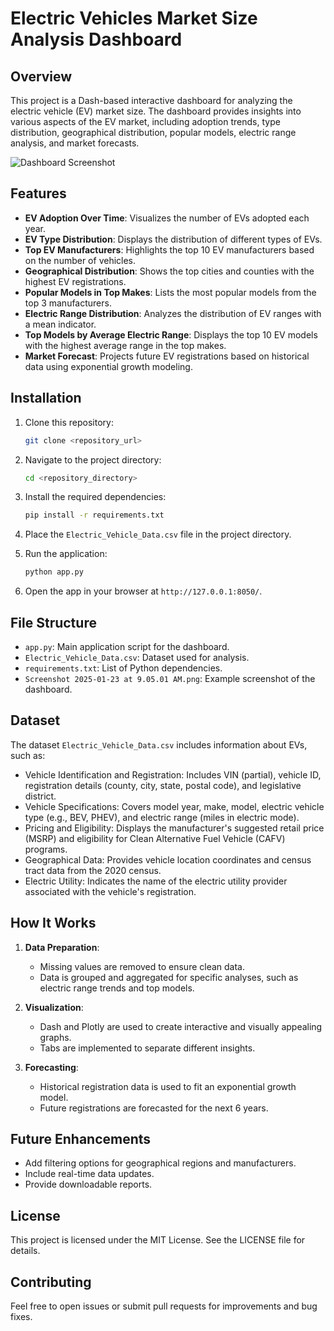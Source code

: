 # Electric Vehicles Market Size Analysis Dashboard

## Overview
This project is a Dash-based interactive dashboard for analyzing the electric vehicle (EV) market size. The dashboard provides insights into various aspects of the EV market, including adoption trends, type distribution, geographical distribution, popular models, electric range analysis, and market forecasts.

![Dashboard Screenshot](Screenshot%202025-01-23%20at%209.05.01%20AM.png)

## Features
- **EV Adoption Over Time**: Visualizes the number of EVs adopted each year.
- **EV Type Distribution**: Displays the distribution of different types of EVs.
- **Top EV Manufacturers**: Highlights the top 10 EV manufacturers based on the number of vehicles.
- **Geographical Distribution**: Shows the top cities and counties with the highest EV registrations.
- **Popular Models in Top Makes**: Lists the most popular models from the top 3 manufacturers.
- **Electric Range Distribution**: Analyzes the distribution of EV ranges with a mean indicator.
- **Top Models by Average Electric Range**: Displays the top 10 EV models with the highest average range in the top makes.
- **Market Forecast**: Projects future EV registrations based on historical data using exponential growth modeling.

## Installation

1. Clone this repository:
   ```bash
   git clone <repository_url>
   ```

2. Navigate to the project directory:
   ```bash
   cd <repository_directory>
   ```

3. Install the required dependencies:
   ```bash
   pip install -r requirements.txt
   ```

4. Place the `Electric_Vehicle_Data.csv` file in the project directory.

5. Run the application:
   ```bash
   python app.py
   ```

6. Open the app in your browser at `http://127.0.0.1:8050/`.

## File Structure
- `app.py`: Main application script for the dashboard.
- `Electric_Vehicle_Data.csv`: Dataset used for analysis.
- `requirements.txt`: List of Python dependencies.
- `Screenshot 2025-01-23 at 9.05.01 AM.png`: Example screenshot of the dashboard.

## Dataset
The dataset `Electric_Vehicle_Data.csv` includes information about EVs, such as:
- Vehicle Identification and Registration: Includes VIN (partial), vehicle ID, registration details (county, city, state, postal code), and legislative district.
- Vehicle Specifications: Covers model year, make, model, electric vehicle type (e.g., BEV, PHEV), and electric range (miles in electric mode).
- Pricing and Eligibility: Displays the manufacturer's suggested retail price (MSRP) and eligibility for Clean Alternative Fuel Vehicle (CAFV) programs.
- Geographical Data: Provides vehicle location coordinates and census tract data from the 2020 census.
- Electric Utility: Indicates the name of the electric utility provider associated with the vehicle's registration.

## How It Works

1. **Data Preparation**:
   - Missing values are removed to ensure clean data.
   - Data is grouped and aggregated for specific analyses, such as electric range trends and top models.

2. **Visualization**:
   - Dash and Plotly are used to create interactive and visually appealing graphs.
   - Tabs are implemented to separate different insights.

3. **Forecasting**:
   - Historical registration data is used to fit an exponential growth model.
   - Future registrations are forecasted for the next 6 years.

## Future Enhancements
- Add filtering options for geographical regions and manufacturers.
- Include real-time data updates.
- Provide downloadable reports.

## License
This project is licensed under the MIT License. See the LICENSE file for details.

## Contributing
Feel free to open issues or submit pull requests for improvements and bug fixes.

